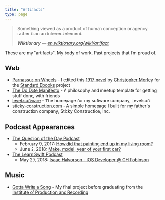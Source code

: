 ```yaml
---
title: "Artifacts"
type: page
---
```


> Something viewed as a product of human conception or agency rather than an inherent element.
>
> ***Wiktionary*** — <cite>[en.wiktionary.org/wiki/artifact][1]</cite>

These are my "artifacts". My body of work. Past projects that I'm proud of.

## Web

- [Parnassus on Wheels][2] - I edited this [1917 novel][3] by [Christopher Morley][4] for the [Standard Ebooks][5] project
- [The Do Date Manifesto][6] - A philosophy and meetup template for getting stuff done, with friends
- [level.software][7] - The homepage for my software company, Levelsoft
- [sticky-construction.com][8] - A simple homepage I built for my father's construction company, Sticky Construction, Inc.

## Podcast Appearances

- [The Question of the Day Podcast][9]
	- February 9, 2017: [How did that painting end up in my living room?][10]
	- June 2, 2018: [Make, model, year of your first car?][11]
- [The Learn Swift Podcast][12]
	- May 29, 2018: [Isaac Halvorson - iOS Developer @ CH Robinson][13]

## Music

- [Gotta Write a Song][14] - My final project before graduating from the [Institute of Production and Recording][15]

[1]:	https://en.wiktionary.org/wiki/artifact
[2]:	https://standardebooks.org/ebooks/christopher-morley/parnassus-on-wheels "Parnassus on Wheels, by Christopher Morley | Standard Ebooks"
[3]:	https://en.wikipedia.org/wiki/Parnassus_on_Wheels "Parnassus on Wheels - Wikipedia"
[4]:	https://en.wikipedia.org/wiki/Christopher_Morley "Christopher Morley - Wikipedia"
[5]:	https://standardebooks.org "Standard Ebooks"
[6]:	https://hisaac.github.io/do-date-manifesto/
[7]:	https://level.software
[8]:	http://sticky-construction.com
[9]:	http://questionpodcast.com "The Question of the Day Podcast"
[10]:	http://questionpodcast.com/painting/ "How did that painting end up in my living room?"
[11]:	http://questionpodcast.com/make-model-year-first-car/ "Make, model, year of your first car?"
[12]:	https://learnswift.fireside.fm "The Learn Swift Podcast"
[13]:	https://learnswift.fireside.fm/26 "Isaac Halvorson - iOS Developer @ CH Robinson"
[14]:	https://soundcloud.com/hisaac/gotta-write-a-song-mastered
[15]:	https://www.ipr.edu
